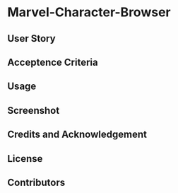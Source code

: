 # Marvel-Character-Browser

## User Story

## Acceptence Criteria

## Usage

## Screenshot

## Credits and Acknowledgement

## License

## Contributors
